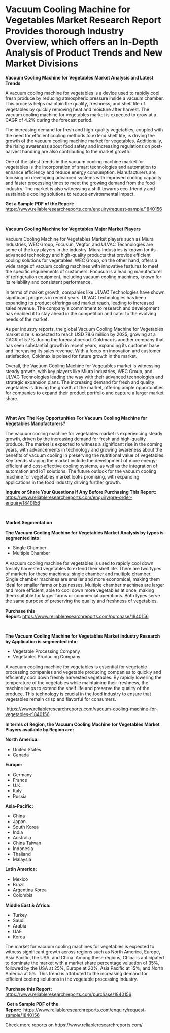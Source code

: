 <p><h1>Vacuum Cooling Machine for Vegetables Market Research Report Provides thorough Industry Overview, which offers an In-Depth Analysis of Product Trends and New Market Divisions</h1></p><p><strong>Vacuum Cooling Machine for Vegetables Market Analysis and Latest Trends</strong></p>
<p><p>A vacuum cooling machine for vegetables is a device used to rapidly cool fresh produce by reducing atmospheric pressure inside a vacuum chamber. This process helps maintain the quality, freshness, and shelf life of vegetables by quickly removing heat and moisture after harvest. The vacuum cooling machine for vegetables market is expected to grow at a CAGR of 4.2% during the forecast period.</p><p>The increasing demand for fresh and high-quality vegetables, coupled with the need for efficient cooling methods to extend shelf life, is driving the growth of the vacuum cooling machine market for vegetables. Additionally, the rising awareness about food safety and increasing regulations on post-harvest handling are also contributing to the market growth.</p><p>One of the latest trends in the vacuum cooling machine market for vegetables is the incorporation of smart technologies and automation to enhance efficiency and reduce energy consumption. Manufacturers are focusing on developing advanced systems with improved cooling capacity and faster processing times to meet the growing demand from the food industry. The market is also witnessing a shift towards eco-friendly and sustainable cooling solutions to reduce environmental impact.</p></p>
<p><strong>Get a Sample PDF of the Report:&nbsp;</strong> <a href="https://www.reliableresearchreports.com/enquiry/request-sample/1840156">https://www.reliableresearchreports.com/enquiry/request-sample/1840156</a></p>
<p>&nbsp;</p>
<p><strong>Vacuum Cooling Machine for Vegetables Major Market Players</strong></p>
<p><p>Vacuum Cooling Machine for Vegetables Market players such as Miura Industries, WEC Group, Focusun, Vegfor, and ULVAC Technologies are some of the key players in the industry. Miura Industries is known for its advanced technology and high-quality products that provide efficient cooling solutions for vegetables. WEC Group, on the other hand, offers a wide range of vacuum cooling machines with innovative features to meet the specific requirements of customers. Focusun is a leading manufacturer of refrigeration equipment, including vacuum cooling machines, known for its reliability and consistent performance.</p><p>In terms of market growth, companies like ULVAC Technologies have shown significant progress in recent years. ULVAC Technologies has been expanding its product offerings and market reach, leading to increased sales revenue. The company's commitment to research and development has enabled it to stay ahead in the competition and cater to the evolving needs of the market.</p><p>As per industry reports, the global Vacuum Cooling Machine for Vegetables market size is expected to reach USD 78.6 million by 2025, growing at a CAGR of 5.7% during the forecast period. Coldmax is another company that has seen substantial growth in recent years, expanding its customer base and increasing its sales revenue. With a focus on innovation and customer satisfaction, Coldmax is poised for future growth in the market.</p><p>Overall, the Vacuum Cooling Machine for Vegetables market is witnessing steady growth, with key players like Miura Industries, WEC Group, and ULVAC Technologies leading the way with their advanced technologies and strategic expansion plans. The increasing demand for fresh and quality vegetables is driving the growth of the market, offering ample opportunities for companies to expand their product portfolio and capture a larger market share.</p></p>
<p>&nbsp;</p>
<p><strong>What Are The Key Opportunities For Vacuum Cooling Machine for Vegetables Manufacturers?</strong></p>
<p><p>The vacuum cooling machine for vegetables market is experiencing steady growth, driven by the increasing demand for fresh and high-quality produce. The market is expected to witness a significant rise in the coming years, with advancements in technology and growing awareness about the benefits of vacuum cooling in preserving the nutritional value of vegetables. Key trends shaping the market include the development of more energy-efficient and cost-effective cooling systems, as well as the integration of automation and IoT solutions. The future outlook for the vacuum cooling machine for vegetables market looks promising, with expanding applications in the food industry driving further growth.</p></p>
<p><strong>Inquire or Share Your Questions If Any Before Purchasing This Report:</strong> <a href="https://www.reliableresearchreports.com/enquiry/pre-order-enquiry/1840156">https://www.reliableresearchreports.com/enquiry/pre-order-enquiry/1840156</a></p>
<p>&nbsp;</p>
<p><strong>Market Segmentation</strong></p>
<p><strong>The Vacuum Cooling Machine for Vegetables Market Analysis by types is segmented into:</strong></p>
<p><ul><li>Single Chamber</li><li>Multiple Chamber</li></ul></p>
<p><p>A vacuum cooling machine for vegetables is used to rapidly cool down freshly harvested vegetables to extend their shelf life. There are two types of markets for these machines: single chamber and multiple chamber. Single chamber machines are smaller and more economical, making them ideal for smaller farms or businesses. Multiple chamber machines are larger and more efficient, able to cool down more vegetables at once, making them suitable for larger farms or commercial operations. Both types serve the same purpose of preserving the quality and freshness of vegetables.</p></p>
<p><strong>Purchase this Report:&nbsp;</strong><a href="https://www.reliableresearchreports.com/purchase/1840156">https://www.reliableresearchreports.com/purchase/1840156</a></p>
<p>&nbsp;</p>
<p><strong>The Vacuum Cooling Machine for Vegetables Market Industry Research by Application is segmented into:</strong></p>
<p><ul><li>Vegetable Processing Company</li><li>Vegetables Producing Company</li></ul></p>
<p><p>A vacuum cooling machine for vegetables is essential for vegetable processing companies and vegetable producing companies to quickly and efficiently cool down freshly harvested vegetables. By rapidly lowering the temperature of the vegetables while maintaining their freshness, the machine helps to extend the shelf life and preserve the quality of the produce. This technology is crucial in the food industry to ensure that vegetables remain crisp and flavorful for consumers.</p></p>
<p><a href="https://www.reliableresearchreports.com/vacuum-cooling-machine-for-vegetables-r1840156">&nbsp;https://www.reliableresearchreports.com/vacuum-cooling-machine-for-vegetables-r1840156</a></p>
<p><strong>In terms of Region, the Vacuum Cooling Machine for Vegetables Market Players available by Region are:</strong></p>
<p>
    <p> <strong> North America: </strong>
        <ul>
            <li>United States</li>
            <li>Canada</li>
        </ul>
        </p> 
    <p> <strong> Europe: </strong>
        <ul>
            <li>Germany</li>
            <li>France</li>
            <li>U.K.</li>
            <li>Italy</li>
            <li>Russia</li>
        </ul>
        </p> 
    <p> <strong> Asia-Pacific: </strong>
        <ul>
            <li>China</li>
            <li>Japan</li>
            <li>South Korea</li>
            <li>India</li>
            <li>Australia</li>
            <li>China Taiwan</li>
            <li>Indonesia</li>
            <li>Thailand</li>
            <li>Malaysia</li>
        </ul>
        </p> 
    <p> <strong> Latin America: </strong>
        <ul>
            <li>Mexico</li>
            <li>Brazil</li>
            <li>Argentina Korea</li>
            <li>Colombia</li>
        </ul>
        </p> 
    <p> <strong> Middle East & Africa: </strong>
        <ul>
            <li>Turkey</li>
            <li>Saudi</li>
            <li>Arabia</li>
            <li>UAE</li>
            <li>Korea</li>
        </ul>
    </p>
    </p>
<p><p>The market for vacuum cooling machines for vegetables is expected to witness significant growth across regions such as North America, Europe, Asia Pacific, the USA, and China. Among these regions, China is anticipated to dominate the market with a market share percentage valuation of 35%, followed by the USA at 25%, Europe at 20%, Asia Pacific at 15%, and North America at 5%. This trend is attributed to the increasing demand for efficient cooling solutions in the vegetable processing industry.</p></p>
<p><strong>Purchase this Report: </strong><a href="https://www.reliableresearchreports.com/purchase/1840156">https://www.reliableresearchreports.com/purchase/1840156</a></p>
<p>&nbsp;<strong>Get a Sample PDF of the Report:&nbsp;&nbsp;</strong><a href="https://www.reliableresearchreports.com/enquiry/request-sample/1840156">https://www.reliableresearchreports.com/enquiry/request-sample/1840156</a></p>
<p><strong></strong></p>
<p>Check more reports on https://www.reliableresearchreports.com/</p>
